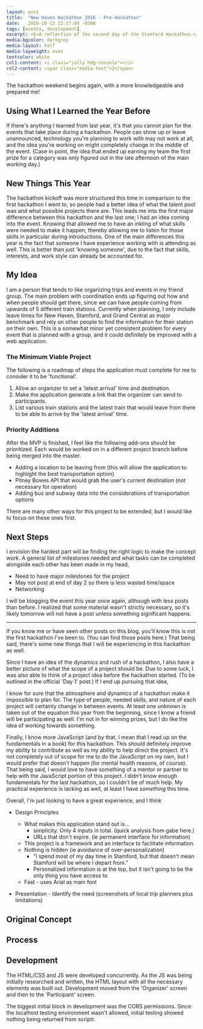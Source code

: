 ```yaml
---
layout: post
title:  "New Haven Hackathon 2016 - Pre-Hackathon"
date:   2016-10-13 23:17:09 -0500
tags: [events, development]
excerpt: <b>A reflection of the second day of the Stamford Hackathon.</b> - <i>"First of all, I learned that people don’t settle on ideas very easily or quickly. Heck, my group settled on our idea around 3:30pm officially."</i>
media-bgcolor: darkgrey
media-layout: half
media-layweight: even
textcolor: white
col1-content: <i class="jolly hdg-console"></i>
col2-content: <span class="media-text">2</span>
---
```


The hackathon weekend begins again, with a more knowledgeable and prepared me!

## Using What I Learned the Year Before

If there's anything I learned from last year, it's that you cannot plan for the events that take place during a hackathon. People can show up or leave unannounced, technology you're planning to work with may not work at all, and the idea you're working on might completely change in the middle of the event. (Case in point, the idea that ended up earning my team the first prize for a category was only figured out in the late afternoon of the main working day.)

## New Things This Year

The hackathon kickoff was more structured this time in comparison to the first hackathon I went to, so people had a better idea of what the talent pool was and what possible projects there are. This leads me into the first major difference between this hackathon and the last one; I had an idea coming into the event. Knowing that allowed me to have an inkling of what skills were needed to make it happen, thereby allowing me to listen for those skills in particular during introductions. One of the main differences this year is the fact that someone I have experience working with is attending as well. This is better than just 'knowing someone', due to the fact that skills, interests, and work style can already be accounted for.

## My Idea

I am a person that tends to like organizing trips and events in my friend group. The main problem with coordination ends up figuring out how and when people should get there, since we can have people coming from upwards of 5 different train stations. Currently when planning, I only include leave times for New Haven, Stamford, and Grand Central as major benchmark and rely on other people to find the information for their station on their own. This is a somewhat minor yet consistent problem for every event that is planned with a group, and it could definitely be improved with a web application.

### The Minimum Viable Project

The following is a roadmap of steps the application must complete for me to consider it to be 'functional'.

1. Allow an organizer to set a 'latest arrival' time and destination.
2. Make the application generate a link that the organizer can send to participants.
3. List various train stations and the latest train that would leave from there to be able to arrive by the 'latest arrival' time.

### Priority Additions

After the MVP is finished, I feel like the following add-ons should be prioritized. Each would be worked on in a different project branch before being merged into the master.

* Adding a location to be leaving from (this will allow the application to highlight the best transportation option)
* Pitney Bowes API that would grab the user's current destination (not necessary for operation)
* Adding bus and subway data into the considerations of transportation options

There are many other ways for this project to be extended, but I would like to focus on these ones first.

## Next Steps

I envision the hardest part will be finding the right logic to make the concept work. A general list of milestones needed and what tasks can be completed alongside each other has been made in my head,

* Need to have major milestones for the project
* May not post at end of day 2 so there is less wasted time/space
* Networking


I will be blogging the event this year once again, although with less posts than before. I realized that some material wasn't strictly necessary, so it's likely tomorrow will not have a post unless something significant happens.

---

If you know me or have seen other posts on this blog, you'll know this is not the first hackathon I've been to. (You can find those posts here.) That being said, there's some new things that I will be experiencing in this hackathon as well.

Since I have an idea of the dynamics and rush of a hackathon, I also have a better picture of what the scope of a project should be. Due to some luck, I was also able to think of a project idea before the hackathon started. (To be outlined in the official 'Day 1' post.) If I end up pursuing that idea,

I know for sure that the atmosphere and dynamics of a hackathon make it impossible to plan for. The type of people, needed skills, and nature of each project will certainly change in between events. At least one unknown is taken out of the equation this year from the beginning, since I know a friend will be participating as well. I'm not in for winning prizes, but I do like the idea of working towards something.

Finally, I know more JavaScript (and by that, I mean that I read up on the fundamentals in a book) for this hackathon. This should definitely improve my ability to contribute as well as my ability to help direct the project. It's not completely out of scope for me to do the JavaScript on my own, but I would prefer that doesn't happen (for mental health reasons, of course). That being said, I would love to have something of a mentor or partner to help with the JavaScript portion of this project. I didn't know enough fundamentals for the last hackathon, so I couldn't be of much help. My practical experience is lacking as well, at least I have *something* this time.

Overall, I'm just looking to have a great experience, and I think



* Design Principles
    * What makes this application stand out is...
        * simplicity. Only 4 inputs in total. (quick analysis from gabe here.)
        * URLs that don't expire. (ie permanent interface for information)
    * This project is a framework and an interface to facilitate information.
    * Nothing is hidden (ie avoidance of over-personalization)
        * "I spend most of my day time in Stamford, but that doesn't mean Stamford will be where I depart from."
        * Personalized information is at the top, but it isn't going to be the only thing you have access to
    * Fast - uses Arial as main font


* Presentation - Identify the need (screenshots of local trip planners plus limitations)

## Original Concept

## Process

## Development

The HTML/CSS and JS were developed concurrently. As the JS was being initially researched and written, the HTML layout with all the necessary elements was built out. Development moved from the 'Organizer' screen and then to the 'Participant' screen.

The biggest initial block in development was the CORS permissions. Since the localhost testing environment wasn't allowed, initial testing showed nothing being returned from scriptr.

